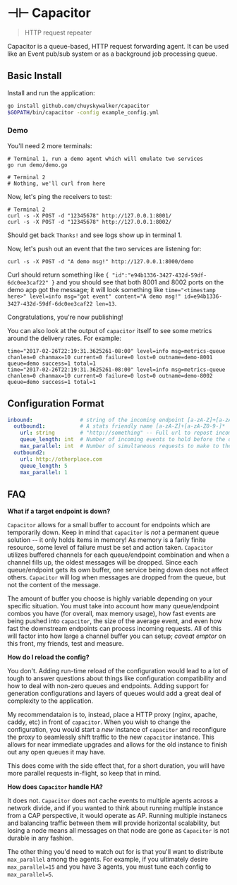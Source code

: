 # ⊣⊢ Capacitor
> HTTP request repeater

Capacitor is a queue-based, HTTP request forwarding agent. It can be used like an Event pub/sub system or as a background job processing queue.

## Basic Install

Install and run the application:
```bash
go install github.com/chuyskywalker/capacitor
$GOPATH/bin/capacitor -config example_config.yml
```

### Demo

You'll need 2 more terminals:

```
# Terminal 1, run a demo agent which will emulate two services
go run demo/demo.go

# Terminal 2
# Nothing, we'll curl from here
```

Now, let's ping the receivers to test:

```
# Terminal 2
curl -s -X POST -d "12345678" http://127.0.0.1:8001/
curl -s -X POST -d "12345678" http://127.0.0.1:8002/
```

Should get back `Thanks!` and see logs show up in terminal 1.

Now, let's push out an event that the two services are listening for:

```
curl -s -X POST -d "A demo msg!" http://127.0.0.1:8000/demo
```

Curl should return something like `{ "id":"e94b1336-3427-432d-59df-6dc0ee3caf22" }` and you should see that both 8001 and 8002 ports on the demo app got the message; it will look something like `time="<timestamp here>" level=info msg="got event" content="A demo msg!" id=e94b1336-3427-432d-59df-6dc0ee3caf22 len=13`.

Congratulations, you're now publishing!

You can also look at the output of `capacitor` itself to see some metrics around the delivery rates. For example:

```
time="2017-02-26T22:19:31.3625261-08:00" level=info msg=metrics-queue chanlen=0 chanmax=10 current=0 failure=0 lost=0 outname=demo-8001 queue=demo success=1 total=1
time="2017-02-26T22:19:31.3625261-08:00" level=info msg=metrics-queue chanlen=0 chanmax=10 current=0 failure=0 lost=0 outname=demo-8002 queue=demo success=1 total=1
```

## Configuration Format

```yaml
inbound:               # string of the incoming endpoint [a-zA-Z]+[a-zA-Z0-9-]*
  outbound1:           # A stats friendly name [a-zA-Z]+[a-zA-Z0-9-]*
    url: string        # "http://something" -- Full url to repost incoming requests
    queue_length: int  # Number of incoming events to hold before the queue will cycle items off the end
    max_parallel: int  # Number of simultaneous requests to make to the URL end point
  outbound2:
    url: http://otherplace.com
    queue_length: 5
    max_parallel: 1        
```
## FAQ

**What if a target endpoint is down?**

`Capacitor` allows for a small buffer to account for endpoints which are temporarily down. Keep in mind that `capacitor` is _not_ a permanent queue solution -- it only holds items in memory! As memory is a farily finite resource, some level of failure must be set and action taken. `Capacitor` utilizes buffered channels for each queue/endpoint combination and when a channel fills up, the oldest messages will be dropped. Since each queue/endpoint gets its own buffer, one service being down does not affect others. `Capacitor` will log when messages are dropped from the queue, but not the content of the message.

The amount of buffer you choose is highly variable depending on your specific situation. You must take into account how many queue/endpoint combos you have (for overall, max memory usage), how fast events are being pushed into `capacitor`, the size of the average event, and even how fast the downstream endpoints can process incoming requests. All of this will factor into how large a channel buffer you can setup; _caveat emptor_ on this front, my friends, test and measure.

**How do I reload the config?**

You don't. Adding run-time reload of the configuration would lead to a lot of tough to answer questions about things like configuration compatibility and how to deal with non-zero queues and endpoints. Adding support for generation configurations and layers of queues would add a great deal of complexity to the application.

My recommendataion is to, instead, place a HTTP proxy (nginx, apache, caddy, etc) in front of `capacitor`. When you wish to change the configuration, you would start a _new_ instance of `capacitor` and reconfigure the proxy to seamlessly shift traffic to the new `capacitor` instance. This allows for near immediate upgrades and allows for the old instance to finish out any open queues it may have.

This does come with the side effect that, for a short duration, you will have more parallel requests in-flight, so keep that in mind.

**How does `Capacitor` handle HA?**

It does not. `Capacitor` does not cache events to multiple agents across a network divide, and if you wanted to think about running multiple instance from a CAP perspective, it would operate as AP. Running multiple instanecs and balancing traffic between them will provide horizontal scalability, but losing a node means all messages on that node are gone as `Capacitor` is not durable in any fashion.

The other thing you'd need to watch out for is that you'll want to distribute `max_parallel` among the agents. For example, if you ultimately desire `max_parallel=15` and you have 3 agents, you must tune each config to `max_parallel=5`.
